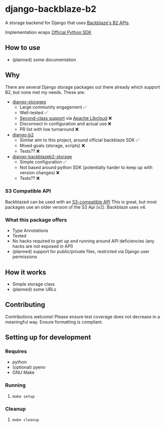 # django-backblaze-b2

A storage backend for Django that uses [Backblaze's B2 APIs](https://www.backblaze.com/b2/cloud-storage.html).

Implementation wraps [Official Python SDK](https://github.com/Backblaze/b2-sdk-python)

## How to use

* (planned) some documentation

## Why

There are several Django storage packages out there already which support B2, but none met my needs. These are:

* [django-storages](https://github.com/jschneier/django-storages)
    * Large community engagement ✅
    * Well-tested ✅
    * [Second-class support](https://github.com/jschneier/django-storages/issues/765) via [Apache Libcloud](https://github.com/apache/libcloud) ❌
    * Disconnect in configuration and actual use ❌
    * PR list with low turnaround ❌
* [django-b2](https://github.com/pyutil/django-b2)
    * Similar aim to this project, around official backblaze SDK ✅
    * Mixed goals (storage, scripts) ❌
    * Tests?? ❌
* [django-backblazeb2-storage](https://github.com/royendgel/django-backblazeb2-storage)
    * Simple configuration ✅
    * Not based around python SDK (potentially harder to keep up with version changes) ❌
    * Tests?? ❌

### S3 Compatible API

Backblazed can be used with an [S3-compatible API](https://www.backblaze.com/b2/docs/s3_compatible_api.html)
This is great, but most packages use an older version of the S3 Api (v2). Backblaze uses v4.

### What this package offers

* Type Annotations
* Tested
* No hacks required to get up and running around API deficiencies (any hacks are not exposed in API)
* (planned) support for public/private files, restricted via Django user permissions

## How it works

* Simple storage class
* (planned) some URLs

## Contributing

Contributions welcome! Please ensure test coverage does not decrease in a meaningful way.
Ensure formatting is compliant.

## Setting up for development

### Requires

* python
* (optional) pyenv
* GNU Make

### Running

1. `make setup`

### Cleanup

1. `make cleanup`
